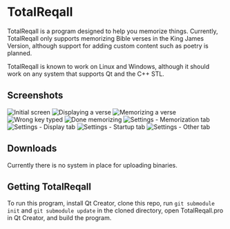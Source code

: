 # TotalReqall

TotalReqall is a program designed to help you memorize things. Currently, TotalReqall only supports memorizing Bible verses in the King James Version, although support for adding custom content such as poetry is planned.

TotalReqall is known to work on Linux and Windows, although it should work on any system that supports Qt and the C++ STL.

## Screenshots
![Initial screen](./resources/Startup.png) ![Displaying a verse](./resources/DisplayVerse.png) ![Memorizing a verse](./resources/Memorizing.png) ![Wrong key typed](./resources/Errors.png) ![Done memorizing](./resources/DoneMemorizing.png) ![Settings - Memorization tab](./resources/SettingsMemorization.png) ![Settings - Display tab](./resources/SettingsDisplay.png) ![Settings - Startup tab](./resources/SettingsStartup.png) ![Settings - Other tab](./resources/SettingsOther.png)

## Downloads
Currently there is no system in place for uploading binaries.

## Getting TotalReqall
To run this program, install Qt Creator, clone this repo, run `git submodule init` and `git submodule update` in the cloned directory, open TotalReqall.pro in Qt Creator, and build the program.